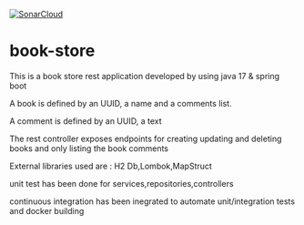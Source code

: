 [![SonarCloud](https://sonarcloud.io/images/project_badges/sonarcloud-white.svg)](https://sonarcloud.io/summary/new_code?id=book_store_spring)

# book-store

This is a book store rest application developed by using java 17 & spring boot

A book is defined by an UUID, a name and a comments list.

A comment is defined by an UUID, a text

The rest controller exposes endpoints for creating updating and deleting books and only listing the book comments

External libraries used are : H2 Db,Lombok,MapStruct

unit test has been done for services,repositories,controllers

continuous integration has been inegrated to automate unit/integration tests and docker building
 

